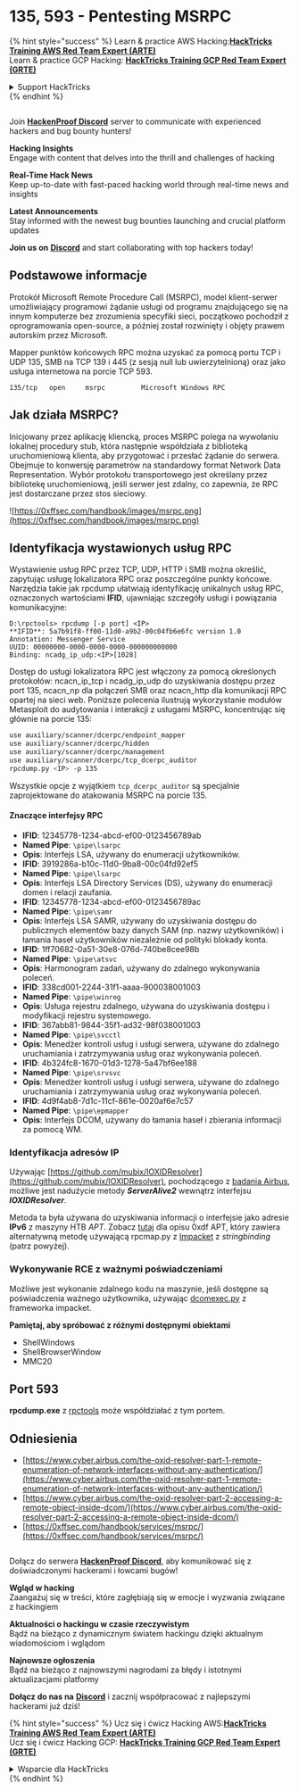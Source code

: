 # 135, 593 - Pentesting MSRPC

{% hint style="success" %}
Learn & practice AWS Hacking:<img src="../.gitbook/assets/arte.png" alt="" data-size="line">[**HackTricks Training AWS Red Team Expert (ARTE)**](https://training.hacktricks.xyz/courses/arte)<img src="../.gitbook/assets/arte.png" alt="" data-size="line">\
Learn & practice GCP Hacking: <img src="../.gitbook/assets/grte.png" alt="" data-size="line">[**HackTricks Training GCP Red Team Expert (GRTE)**<img src="../.gitbook/assets/grte.png" alt="" data-size="line">](https://training.hacktricks.xyz/courses/grte)

<details>

<summary>Support HackTricks</summary>

* Check the [**subscription plans**](https://github.com/sponsors/carlospolop)!
* **Join the** 💬 [**Discord group**](https://discord.gg/hRep4RUj7f) or the [**telegram group**](https://t.me/peass) or **follow** us on **Twitter** 🐦 [**@hacktricks\_live**](https://twitter.com/hacktricks_live)**.**
* **Share hacking tricks by submitting PRs to the** [**HackTricks**](https://github.com/carlospolop/hacktricks) and [**HackTricks Cloud**](https://github.com/carlospolop/hacktricks-cloud) github repos.

</details>
{% endhint %}

<figure><img src="../.gitbook/assets/image (3).png" alt=""><figcaption></figcaption></figure>

Join [**HackenProof Discord**](https://discord.com/invite/N3FrSbmwdy) server to communicate with experienced hackers and bug bounty hunters!

**Hacking Insights**\
Engage with content that delves into the thrill and challenges of hacking

**Real-Time Hack News**\
Keep up-to-date with fast-paced hacking world through real-time news and insights

**Latest Announcements**\
Stay informed with the newest bug bounties launching and crucial platform updates

**Join us on** [**Discord**](https://discord.com/invite/N3FrSbmwdy) and start collaborating with top hackers today!

## Podstawowe informacje

Protokół Microsoft Remote Procedure Call (MSRPC), model klient-serwer umożliwiający programowi żądanie usługi od programu znajdującego się na innym komputerze bez zrozumienia specyfiki sieci, początkowo pochodził z oprogramowania open-source, a później został rozwinięty i objęty prawem autorskim przez Microsoft.

Mapper punktów końcowych RPC można uzyskać za pomocą portu TCP i UDP 135, SMB na TCP 139 i 445 (z sesją null lub uwierzytelnioną) oraz jako usługa internetowa na porcie TCP 593.
```
135/tcp   open     msrpc         Microsoft Windows RPC
```
## Jak działa MSRPC?

Inicjowany przez aplikację kliencką, proces MSRPC polega na wywołaniu lokalnej procedury stub, która następnie współdziała z biblioteką uruchomieniową klienta, aby przygotować i przesłać żądanie do serwera. Obejmuje to konwersję parametrów na standardowy format Network Data Representation. Wybór protokołu transportowego jest określany przez bibliotekę uruchomieniową, jeśli serwer jest zdalny, co zapewnia, że RPC jest dostarczane przez stos sieciowy.

![https://0xffsec.com/handbook/images/msrpc.png](https://0xffsec.com/handbook/images/msrpc.png)

## **Identyfikacja wystawionych usług RPC**

Wystawienie usług RPC przez TCP, UDP, HTTP i SMB można określić, zapytując usługę lokalizatora RPC oraz poszczególne punkty końcowe. Narzędzia takie jak rpcdump ułatwiają identyfikację unikalnych usług RPC, oznaczonych wartościami **IFID**, ujawniając szczegóły usługi i powiązania komunikacyjne:
```
D:\rpctools> rpcdump [-p port] <IP>
**IFID**: 5a7b91f8-ff00-11d0-a9b2-00c04fb6e6fc version 1.0
Annotation: Messenger Service
UUID: 00000000-0000-0000-0000-000000000000
Binding: ncadg_ip_udp:<IP>[1028]
```
Dostęp do usługi lokalizatora RPC jest włączony za pomocą określonych protokołów: ncacn\_ip\_tcp i ncadg\_ip\_udp do uzyskiwania dostępu przez port 135, ncacn\_np dla połączeń SMB oraz ncacn\_http dla komunikacji RPC opartej na sieci web. Poniższe polecenia ilustrują wykorzystanie modułów Metasploit do audytowania i interakcji z usługami MSRPC, koncentrując się głównie na porcie 135:
```bash
use auxiliary/scanner/dcerpc/endpoint_mapper
use auxiliary/scanner/dcerpc/hidden
use auxiliary/scanner/dcerpc/management
use auxiliary/scanner/dcerpc/tcp_dcerpc_auditor
rpcdump.py <IP> -p 135
```
Wszystkie opcje z wyjątkiem `tcp_dcerpc_auditor` są specjalnie zaprojektowane do atakowania MSRPC na porcie 135.

#### Znaczące interfejsy RPC

* **IFID**: 12345778-1234-abcd-ef00-0123456789ab
* **Named Pipe**: `\pipe\lsarpc`
* **Opis**: Interfejs LSA, używany do enumeracji użytkowników.
* **IFID**: 3919286a-b10c-11d0-9ba8-00c04fd92ef5
* **Named Pipe**: `\pipe\lsarpc`
* **Opis**: Interfejs LSA Directory Services (DS), używany do enumeracji domen i relacji zaufania.
* **IFID**: 12345778-1234-abcd-ef00-0123456789ac
* **Named Pipe**: `\pipe\samr`
* **Opis**: Interfejs LSA SAMR, używany do uzyskiwania dostępu do publicznych elementów bazy danych SAM (np. nazwy użytkowników) i łamania haseł użytkowników niezależnie od polityki blokady konta.
* **IFID**: 1ff70682-0a51-30e8-076d-740be8cee98b
* **Named Pipe**: `\pipe\atsvc`
* **Opis**: Harmonogram zadań, używany do zdalnego wykonywania poleceń.
* **IFID**: 338cd001-2244-31f1-aaaa-900038001003
* **Named Pipe**: `\pipe\winreg`
* **Opis**: Usługa rejestru zdalnego, używana do uzyskiwania dostępu i modyfikacji rejestru systemowego.
* **IFID**: 367abb81-9844-35f1-ad32-98f038001003
* **Named Pipe**: `\pipe\svcctl`
* **Opis**: Menedżer kontroli usług i usługi serwera, używane do zdalnego uruchamiania i zatrzymywania usług oraz wykonywania poleceń.
* **IFID**: 4b324fc8-1670-01d3-1278-5a47bf6ee188
* **Named Pipe**: `\pipe\srvsvc`
* **Opis**: Menedżer kontroli usług i usługi serwera, używane do zdalnego uruchamiania i zatrzymywania usług oraz wykonywania poleceń.
* **IFID**: 4d9f4ab8-7d1c-11cf-861e-0020af6e7c57
* **Named Pipe**: `\pipe\epmapper`
* **Opis**: Interfejs DCOM, używany do łamania haseł i zbierania informacji za pomocą WM.

### Identyfikacja adresów IP

Używając [https://github.com/mubix/IOXIDResolver](https://github.com/mubix/IOXIDResolver), pochodzącego z [badania Airbus](https://www.cyber.airbus.com/the-oxid-resolver-part-1-remote-enumeration-of-network-interfaces-without-any-authentication/), możliwe jest nadużycie metody _**ServerAlive2**_ wewnątrz interfejsu _**IOXIDResolver**_.

Metoda ta była używana do uzyskiwania informacji o interfejsie jako adresie **IPv6** z maszyny HTB _APT_. Zobacz [tutaj](https://0xdf.gitlab.io/2021/04/10/htb-apt.html) dla opisu 0xdf APT, który zawiera alternatywną metodę używającą rpcmap.py z [Impacket](https://github.com/SecureAuthCorp/impacket/) z _stringbinding_ (patrz powyżej).

### Wykonywanie RCE z ważnymi poświadczeniami

Możliwe jest wykonanie zdalnego kodu na maszynie, jeśli dostępne są poświadczenia ważnego użytkownika, używając [dcomexec.py](https://github.com/fortra/impacket/blob/master/examples/dcomexec.py) z frameworka impacket.

**Pamiętaj, aby spróbować z różnymi dostępnymi obiektami**

* ShellWindows
* ShellBrowserWindow
* MMC20

## Port 593

**rpcdump.exe** z [rpctools](https://resources.oreilly.com/examples/9780596510305/tree/master/tools/rpctools) może współdziałać z tym portem.

## Odniesienia

* [https://www.cyber.airbus.com/the-oxid-resolver-part-1-remote-enumeration-of-network-interfaces-without-any-authentication/](https://www.cyber.airbus.com/the-oxid-resolver-part-1-remote-enumeration-of-network-interfaces-without-any-authentication/)
* [https://www.cyber.airbus.com/the-oxid-resolver-part-2-accessing-a-remote-object-inside-dcom/](https://www.cyber.airbus.com/the-oxid-resolver-part-2-accessing-a-remote-object-inside-dcom/)
* [https://0xffsec.com/handbook/services/msrpc/](https://0xffsec.com/handbook/services/msrpc/)

<figure><img src="../.gitbook/assets/image (3).png" alt=""><figcaption></figcaption></figure>

Dołącz do serwera [**HackenProof Discord**](https://discord.com/invite/N3FrSbmwdy), aby komunikować się z doświadczonymi hackerami i łowcami bugów!

**Wgląd w hacking**\
Zaangażuj się w treści, które zagłębiają się w emocje i wyzwania związane z hackingiem

**Aktualności o hackingu w czasie rzeczywistym**\
Bądź na bieżąco z dynamicznym światem hackingu dzięki aktualnym wiadomościom i wglądom

**Najnowsze ogłoszenia**\
Bądź na bieżąco z najnowszymi nagrodami za błędy i istotnymi aktualizacjami platformy

**Dołącz do nas na** [**Discord**](https://discord.com/invite/N3FrSbmwdy) i zacznij współpracować z najlepszymi hackerami już dziś!

{% hint style="success" %}
Ucz się i ćwicz Hacking AWS:<img src="../.gitbook/assets/arte.png" alt="" data-size="line">[**HackTricks Training AWS Red Team Expert (ARTE)**](https://training.hacktricks.xyz/courses/arte)<img src="../.gitbook/assets/arte.png" alt="" data-size="line">\
Ucz się i ćwicz Hacking GCP: <img src="../.gitbook/assets/grte.png" alt="" data-size="line">[**HackTricks Training GCP Red Team Expert (GRTE)**<img src="../.gitbook/assets/grte.png" alt="" data-size="line">](https://training.hacktricks.xyz/courses/grte)

<details>

<summary>Wsparcie dla HackTricks</summary>

* Sprawdź [**plany subskrypcyjne**](https://github.com/sponsors/carlospolop)!
* **Dołącz do** 💬 [**grupy Discord**](https://discord.gg/hRep4RUj7f) lub [**grupy telegramowej**](https://t.me/peass) lub **śledź** nas na **Twitterze** 🐦 [**@hacktricks\_live**](https://twitter.com/hacktricks_live)**.**
* **Podziel się sztuczkami hackingowymi, przesyłając PR-y do repozytoriów** [**HackTricks**](https://github.com/carlospolop/hacktricks) i [**HackTricks Cloud**](https://github.com/carlospolop/hacktricks-cloud).

</details>
{% endhint %}
